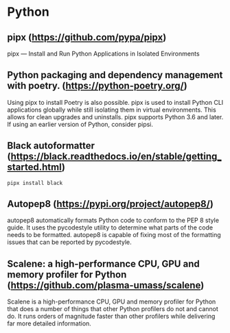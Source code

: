 # Python

<!-- ## Package installer PIP https://pypi.org/project/pip/
pip is the package installer for Python. You can use pip to install packages from the Python Package Index and other indexes.

`sudo apt install python3-pip -y` -->

<!-- ## Virtual Environments https://docs.python.org/3/tutorial/venv.html

Python applications will often use packages and modules that don’t come as part of the standard library. Applications will sometimes need a specific version of a library, because the application may require that a particular bug has been fixed or the application may be written using an obsolete version of the library’s interface.

`python3 -m venv tutorial-env` -->

## pipx (https://github.com/pypa/pipx)

pipx — Install and Run Python Applications in Isolated Environments

## Python packaging and dependency management with poetry. (https://python-poetry.org/)

Using pipx to install Poetry is also possible. pipx is used to install Python CLI applications globally while still isolating them in virtual environments. This allows for clean upgrades and uninstalls. pipx supports Python 3.6 and later. If using an earlier version of Python, consider pipsi.

## Black autoformatter (https://black.readthedocs.io/en/stable/getting_started.html)

`pipx install black`

## Autopep8 (https://pypi.org/project/autopep8/)

autopep8 automatically formats Python code to conform to the PEP 8 style guide. It uses the pycodestyle utility to determine what parts of the code needs to be formatted. autopep8 is capable of fixing most of the formatting issues that can be reported by pycodestyle.

## Scalene: a high-performance CPU, GPU and memory profiler for Python (https://github.com/plasma-umass/scalene)

Scalene is a high-performance CPU, GPU and memory profiler for Python that does a number of things that other Python profilers do not and cannot do. It runs orders of magnitude faster than other profilers while delivering far more detailed information.
